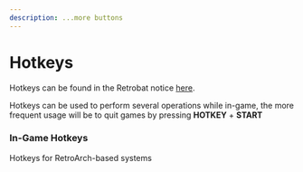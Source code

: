 ```yaml
---
description: ...more buttons
---
```


# Hotkeys

Hotkeys can be found in the Retrobat notice [here](http://retrobat.ovh/notice/notice.pdf).

Hotkeys can be used to perform several operations while in-game, the more frequent usage will be to quit games by pressing **HOTKEY** + **START**&#x20;

### **In-Game Hotkeys**

Hotkeys for RetroArch-based systems

<figure><img src="https://i.imgur.com/kvcmihn.png" alt=""><figcaption></figcaption></figure>

